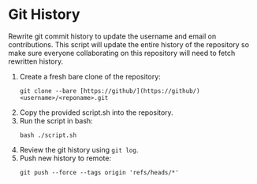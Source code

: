 # Git History

Rewrite git commit history to update the username and email on contributions. This script will update the entire history of the repository so make sure everyone collaborating on this repository will need to fetch rewritten history.

1. Create a fresh bare clone of the repository:
	```
	git clone --bare [https://github/](https://github/)
	<username>/<reponame>.git
	```
2. Copy the provided script.sh into the repository.
3. Run the script in bash: 
	```
	bash ./script.sh
	```
4. Review the git history using `git log`.
5. Push new history to remote:
	```
	git push --force --tags origin 'refs/heads/*'
	```
